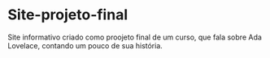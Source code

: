 # Site-projeto-final
Site informativo criado como proojeto final de um curso, que fala sobre Ada Lovelace, contando um pouco de sua história. 
